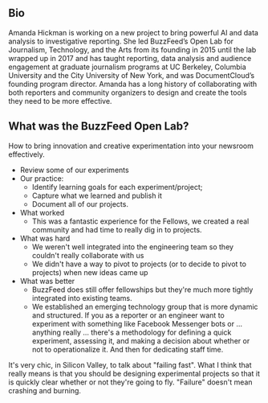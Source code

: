 ## Bio

Amanda Hickman is working on a new project to bring powerful AI and data analysis to investigative reporting. She led BuzzFeed’s Open Lab for Journalism, Technology, and the Arts from its founding in 2015 until the lab wrapped up in 2017 and has taught reporting, data analysis and audience engagement at graduate journalism programs at UC Berkeley, Columbia University and the City University of New York, and was DocumentCloud’s founding program director. Amanda has a long history of collaborating with both reporters and community organizers to design and create the tools they need to be more effective.

## What was the BuzzFeed Open Lab?
How to bring innovation and creative experimentation into your newsroom effectively.

  * Review some of our experiments
  * Our practice:
    + Identify learning goals for each experiment/project;
    + Capture what we learned and publish it
    + Document all of our projects.
  * What worked
    + This was a fantastic experience for the Fellows, we created a real community and had time to really dig in to projects.
  * What was hard
    + We weren't well integrated into the engineering team so they couldn't really collaborate with us
    + We didn't have a way to pivot to projects (or to decide to pivot to projects) when new ideas came up
  * What was better
    + BuzzFeed does still offer fellowships but they're much more tightly integrated into existing teams.
    + We established an emerging technology group that is more dynamic and structured. If you as a reporter or an engineer want to experiment with something like Facebook Messenger bots or ... anything really ... there's a methodology for defining a quick experiment, assessing it, and making a decision about whether or not to operationalize it. And then for dedicating staff time.

It's very chic, in Silicon Valley, to talk about "failing fast". What I think that really means is that you should be designing experimental projects so that it is quickly clear whether or not they're going to fly. "Failure" doesn't mean crashing and burning.
